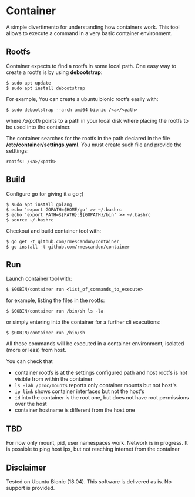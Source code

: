 # Container

A simple divertimento for understanding how containers work.
This tool allows to execute a command in a very basic container environment.


## Rootfs

Container expects to find a rootfs in some local path. One easy
way to create a rootfs is by using **debootstrap**:

    $ sudo apt update
    $ sudo apt install debootstrap


For example, You can create a ubuntu bionic rootfs easily with:

    $ sudo debootstrap --arch amd64 bionic /<a>/<path>

where */a/path* points to a path in your local disk where
placing the rootfs to be used into the container.


The container searches for the rootfs in the path declared in
the file **/etc/container/settings.yaml**. You must create such
file and provide the setttings:

    rootfs: /<a>/<path>

## Build

Configure go for giving it a go ;)

    $ sudo apt install golang
    $ echo 'export GOPATH=$HOME/go' >> ~/.bashrc
    $ echo 'export PATH=${PATH}:${GOPATH}/bin' >> ~/.bashrc
    $ source ~/.bashrc

Checkout and build container tool with:

    $ go get -t github.com/rmescandon/container
    $ go install -t github.com/rmescandon/container

## Run

Launch container tool with:

    $ $GOBIN/container run <list_of_commands_to_execute>

for example, listing the files in the rootfs:

    $ $GOBIN/container run /bin/sh ls -la

or simply entering into the container for a further cli executions:

    $ $GOBIN/container run /bin/sh

All those commands will be executed in a container environment, isolated (more or less)
from host.

You can check that

* container rootfs is at the settings configured path and host rootfs is not visible from within the container
* `ls -lah /proc/mounts` reports only container mounts but not host's
* `ip link` shows container interfaces but not the host's
* `id` into the container is the root one, but does not have root permissions over the host
* container hostname is different from the host one

## TBD

For now only mount, pid, user namespaces work.
Network is in progress. It is possible to ping host ips, but not
reaching internet from the container

## Disclaimer

Tested on Ubuntu Bionic (18.04). This software is delivered as is. No support is provided.